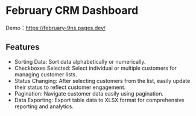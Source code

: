 # February CRM Dashboard

Demo：https://february-9ns.pages.dev/

## Features

* Sorting Data: Sort data alphabetically or numerically.
* Checkboxes Selected: Select individual or multiple customers for managing customer lists.
* Status Changing: After selecting customers from the list, easily update their status to reflect customer engagement.
* Pagination: Navigate customer data easily using pagination.
* Data Exporting: Export table data to XLSX format for comprehensive reporting and analytics.
